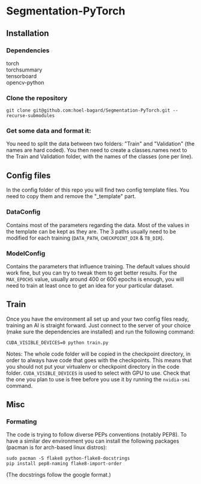 # Segmentation-PyTorch
## Installation

### Dependencies
torch\
torchsummary\
tensorboard\
opencv-python

### Clone the repository
```
git clone git@github.com:hoel-bagard/Segmentation-PyTorch.git --recurse-submodules
```

### Get some data and format it:

You need to split the data between two folders: "Train" and "Validation" (the names are hard coded). You then need to create a classes.names next to the Train and Validation folder, with the names of the classes (one per line).


## Config files
In the config folder of this repo you will find two config template files. You need to copy them and remove the "_template" part.

### DataConfig
Contains most of the parameters regarding the data. Most of the values in the template can be kept as they are. The 3 paths usually need to be modified for each training (`DATA_PATH`, `CHECKPOINT_DIR` & `TB_DIR`). 

### ModelConfig
Contains the parameters that influence training. The default values should work fine, but you can try to tweak them to get better results. For the `MAX_EPOCHS` value, usually around 400 or 600 epochs is enough, you will need to train at least once to get an idea for your particular dataset.

## Train
Once you have the environment all set up and your two config files ready, training an AI is straight forward. Just connect to the server of your choice (make sure the dependencies are installed) and run the following command: 
```
CUDA_VISIBLE_DEVICES=0 python train.py
```

Notes:
The whole code folder will be copied in the checkpoint directory, in order to always have code that goes with the checkpoints. This means that you should not put your virtualenv or checkpoint directory in the code folder.
`CUDA_VISIBLE_DEVICES` is used to select with GPU to use. Check that the one you plan to use is free before you use it by running the `nvidia-smi` command.


## Misc
### Formating
The code is trying to follow diverse PEPs conventions (notably PEP8). To have a similar dev environment you can install the following packages (pacman is for arch-based linux distros):

```
sudo pacman -S flake8 python-flake8-docstrings
pip install pep8-naming flake8-import-order
```

(The docstrings follow the google format.)
